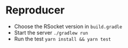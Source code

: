 # Reproducer 

* Choose the RSocket version in `build.gradle`
* Start the server `./gradlew run`
* Run the test `yarn install && yarn test`
